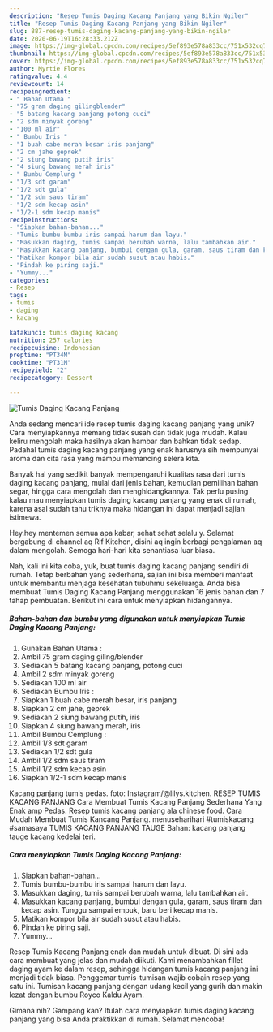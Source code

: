 ```yaml
---
description: "Resep Tumis Daging Kacang Panjang yang Bikin Ngiler"
title: "Resep Tumis Daging Kacang Panjang yang Bikin Ngiler"
slug: 887-resep-tumis-daging-kacang-panjang-yang-bikin-ngiler
date: 2020-06-19T16:28:33.212Z
image: https://img-global.cpcdn.com/recipes/5ef893e578a833cc/751x532cq70/tumis-daging-kacang-panjang-foto-resep-utama.jpg
thumbnail: https://img-global.cpcdn.com/recipes/5ef893e578a833cc/751x532cq70/tumis-daging-kacang-panjang-foto-resep-utama.jpg
cover: https://img-global.cpcdn.com/recipes/5ef893e578a833cc/751x532cq70/tumis-daging-kacang-panjang-foto-resep-utama.jpg
author: Myrtie Flores
ratingvalue: 4.4
reviewcount: 14
recipeingredient:
- " Bahan Utama "
- "75 gram daging gilingblender"
- "5 batang kacang panjang potong cuci"
- "2 sdm minyak goreng"
- "100 ml air"
- " Bumbu Iris "
- "1 buah cabe merah besar iris panjang"
- "2 cm jahe geprek"
- "2 siung bawang putih iris"
- "4 siung bawang merah iris"
- " Bumbu Cemplung "
- "1/3 sdt garam"
- "1/2 sdt gula"
- "1/2 sdm saus tiram"
- "1/2 sdm kecap asin"
- "1/2-1 sdm kecap manis"
recipeinstructions:
- "Siapkan bahan-bahan..."
- "Tumis bumbu-bumbu iris sampai harum dan layu."
- "Masukkan daging, tumis sampai berubah warna, lalu tambahkan air."
- "Masukkan kacang panjang, bumbui dengan gula, garam, saus tiram dan kecap asin. Tunggu sampai empuk, baru beri kecap manis."
- "Matikan kompor bila air sudah susut atau habis."
- "Pindah ke piring saji."
- "Yummy..."
categories:
- Resep
tags:
- tumis
- daging
- kacang

katakunci: tumis daging kacang 
nutrition: 257 calories
recipecuisine: Indonesian
preptime: "PT34M"
cooktime: "PT31M"
recipeyield: "2"
recipecategory: Dessert

---
```



![Tumis Daging Kacang Panjang](https://img-global.cpcdn.com/recipes/5ef893e578a833cc/751x532cq70/tumis-daging-kacang-panjang-foto-resep-utama.jpg)

Anda sedang mencari ide resep tumis daging kacang panjang yang unik? Cara menyiapkannya memang tidak susah dan tidak juga mudah. Kalau keliru mengolah maka hasilnya akan hambar dan bahkan tidak sedap. Padahal tumis daging kacang panjang yang enak harusnya sih mempunyai aroma dan cita rasa yang mampu memancing selera kita.

Banyak hal yang sedikit banyak mempengaruhi kualitas rasa dari tumis daging kacang panjang, mulai dari jenis bahan, kemudian pemilihan bahan segar, hingga cara mengolah dan menghidangkannya. Tak perlu pusing kalau mau menyiapkan tumis daging kacang panjang yang enak di rumah, karena asal sudah tahu triknya maka hidangan ini dapat menjadi sajian istimewa.

Hey.hey mentemen semua apa kabar, sehat sehat selalu y. Selamat bergabung di channel aq Rif Kitchen, disini aq ingin berbagi pengalaman aq dalam mengolah. Semoga hari-hari kita senantiasa luar biasa.


Nah, kali ini kita coba, yuk, buat tumis daging kacang panjang sendiri di rumah. Tetap berbahan yang sederhana, sajian ini bisa memberi manfaat untuk membantu menjaga kesehatan tubuhmu sekeluarga. Anda bisa membuat Tumis Daging Kacang Panjang menggunakan 16 jenis bahan dan 7 tahap pembuatan. Berikut ini cara untuk menyiapkan hidangannya.

<!--inarticleads1-->

##### Bahan-bahan dan bumbu yang digunakan untuk menyiapkan Tumis Daging Kacang Panjang:

1. Gunakan  Bahan Utama :
1. Ambil 75 gram daging giling/blender
1. Sediakan 5 batang kacang panjang, potong cuci
1. Ambil 2 sdm minyak goreng
1. Sediakan 100 ml air
1. Sediakan  Bumbu Iris :
1. Siapkan 1 buah cabe merah besar, iris panjang
1. Siapkan 2 cm jahe, geprek
1. Sediakan 2 siung bawang putih, iris
1. Siapkan 4 siung bawang merah, iris
1. Ambil  Bumbu Cemplung :
1. Ambil 1/3 sdt garam
1. Sediakan 1/2 sdt gula
1. Ambil 1/2 sdm saus tiram
1. Ambil 1/2 sdm kecap asin
1. Siapkan 1/2-1 sdm kecap manis


Kacang panjang tumis pedas. foto: Instagram/@lilys.kitchen. RESEP TUMIS KACANG PANJANG Cara Membuat Tumis Kacang Panjang Sederhana Yang Enak amp Pedas. Resep tumis kacang panjang ala chinese food. Cara Mudah Membuat Tumis Kancang Panjang. menuseharihari #tumiskacang #samasaya TUMIS KACANG PANJANG TAUGE Bahan: kacang panjang tauge kacang kedelai teri. 

<!--inarticleads2-->

##### Cara menyiapkan Tumis Daging Kacang Panjang:

1. Siapkan bahan-bahan...
1. Tumis bumbu-bumbu iris sampai harum dan layu.
1. Masukkan daging, tumis sampai berubah warna, lalu tambahkan air.
1. Masukkan kacang panjang, bumbui dengan gula, garam, saus tiram dan kecap asin. Tunggu sampai empuk, baru beri kecap manis.
1. Matikan kompor bila air sudah susut atau habis.
1. Pindah ke piring saji.
1. Yummy...


Resep Tumis Kacang Panjang enak dan mudah untuk dibuat. Di sini ada cara membuat yang jelas dan mudah diikuti. Kami menambahkan fillet daging ayam ke dalam resep, sehingga hidangan tumis kacang panjang ini menjadi tidak biasa. Penggemar tumis-tumisan wajib cobain resep yang satu ini. Tumisan kacang panjang dengan udang kecil yang gurih dan makin lezat dengan bumbu Royco Kaldu Ayam. 

Gimana nih? Gampang kan? Itulah cara menyiapkan tumis daging kacang panjang yang bisa Anda praktikkan di rumah. Selamat mencoba!
